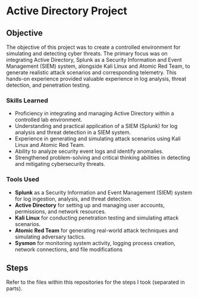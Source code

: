 # Active Directory Project

## Objective

The objective of this project was to create a controlled environment for simulating and detecting cyber threats. The primary focus was on integrating Active Directory, Splunk as a Security Information and Event Management (SIEM) system, alongside Kali Linux and Atomic Red Team, to generate realistic attack scenarios and corresponding telemetry. This hands-on experience provided valuable experience  in log analysis, threat detection, and penetration testing.

### Skills Learned

- Proficiency in integrating and managing Active Directory within a controlled lab environment.
- Understanding and practical application of a SIEM (Splunk) for log analysis and threat detection in a SIEM system.
- Experience in generating and simulating attack scenarios using Kali Linux and Atomic Red Team.
- Ability to analyze security event logs and identify anomalies.
- Strengthened problem-solving and critical thinking abilities in detecting and mitigating cybersecurity threats.

### Tools Used

- **Splunk** as a Security Information and Event Management (SIEM) system for log ingestion, analysis, and threat detection.
- **Active Directory** for setting up and managing user accounts, permissions, and network resources.
- **Kali Linux** for conducting penetration testing and simulating attack scenarios.
- **Atomic Red Team** for generating real-world attack techniques and simulating adversary tactics.
- **Sysmon** for monitoring system activity, logging process creation, network connections, and file modifications

## Steps
Refer to the files within this repositories for the steps I took (separated in parts).
